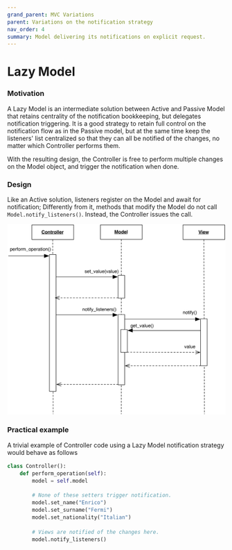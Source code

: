 ```yaml
---
grand_parent: MVC Variations
parent: Variations on the notification strategy
nav_order: 4
summary: Model delivering its notifications on explicit request.
---
```

# Lazy Model

### Motivation

A Lazy Model is an intermediate solution between Active and Passive Model 
that retains centrality of the notification bookkeeping, but delegates 
notification triggering. It is a good strategy to retain full control on the
notification flow as in the Passive model, but at the same time keep 
the listeners' list centralized so that they can all be notified of the 
changes, no matter which Controller performs them. 

With the resulting design, the Controller is free to perform multiple 
changes on the Model object, and trigger the notification when done.

### Design

Like an Active solution, listeners register on the Model and await for
notification; Differently from it, methods that modify the Model do not call
``Model.notify_listeners()``. Instead, the Controller issues the call.

<p align="center">
    <img src="images/lazy_model/lazy_model.png" />
</p>

### Practical example 

A trivial example of Controller code using a Lazy Model notification strategy
would behave as follows

```python
class Controller():
    def perform_operation(self):
        model = self.model
        
        # None of these setters trigger notification.
        model.set_name("Enrico")
        model.set_surname("Fermi")
        model.set_nationality("Italian")

        # Views are notified of the changes here.
        model.notify_listeners()
``` 
